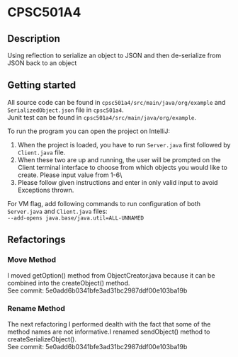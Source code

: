 # CPSC501A4

## Description
Using reflection to serialize an object to JSON and then de-serialize from JSON back to an object

## Getting started

All source code can be found in `cpsc501a4/src/main/java/org/example` and `SerializedObject.json` file in `cpsc501a4`.\
Junit test can be found in `cpsc501a4/src/main/java/org/example`.

To run the program you can open the project on IntelliJ:
1. When the project is loaded, you have to run `Server.java` first followed by `Client.java` file. 
2. When these two are up and running, the user will be prompted on the Client terminal interface to choose from which objects you would like to create. Please input value from 1-6\
3. Please follow given instructions and enter in only valid input to avoid Exceptions thrown.


For VM flag, add following commands to run configuration of both `Server.java` and `Client.java` files:\
```--add-opens java.base/java.util=ALL-UNNAMED```

## Refactorings

### Move Method
I moved getOption() method from ObjectCreator.java because it can be combined into the createObject() method.\
See commit: 5e0add6b0341bfe3ad31bc2987ddf00e103ba19b

### Rename Method
The next refactoring I performed dealth with the fact that some of the method names are not informative.I renamed sendObject() method to createSerializeObject().\
See commit: 5e0add6b0341bfe3ad31bc2987ddf00e103ba19b


